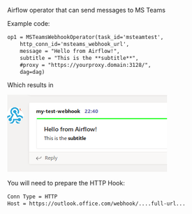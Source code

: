 
Airflow operator that can send messages to MS Teams

Example code:

    op1 = MSTeamsWebhookOperator(task_id='msteamtest',
        http_conn_id='msteams_webhook_url',
        message = "Hello from Airflow!",
        subtitle = "This is the **subtitle**",
        #proxy = "https://yourproxy.domain:3128/",
        dag=dag)

Which results in 

![example](example.png)        

You will need to prepare the HTTP Hook:

    Conn Type = HTTP  
    Host = https://outlook.office.com/webhook/....full-url...


